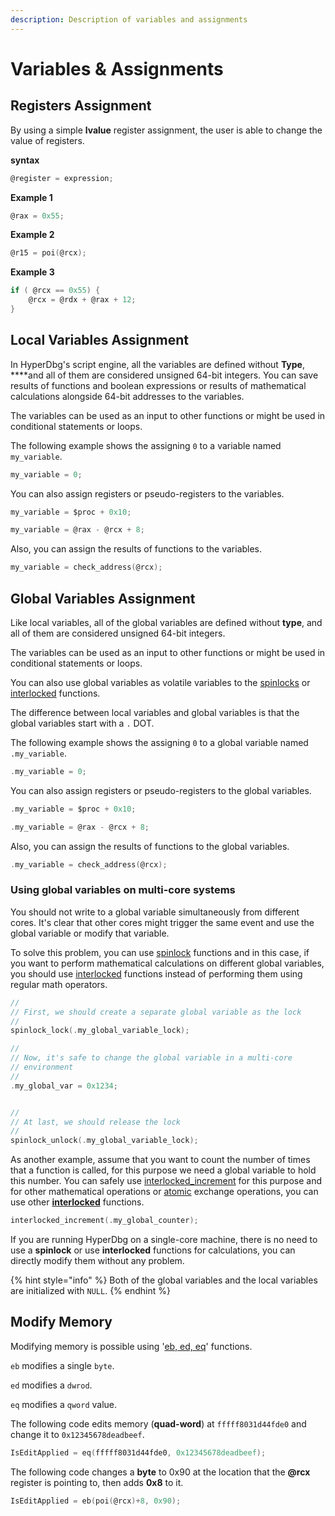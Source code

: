 ```yaml
---
description: Description of variables and assignments
---
```


# Variables & Assignments

## Registers Assignment

By using a simple **lvalue** register assignment, the user is able to change the value of registers.

**syntax**

```c
@register = expression;
```

**Example 1**

```c
@rax = 0x55;
```

**Example 2**

```c
@r15 = poi(@rcx);
```

**Example 3**

```c
if ( @rcx == 0x55) {
    @rcx = @rdx + @rax + 12;
}
```

## Local Variables Assignment

In HyperDbg's script engine, all the variables are defined without **Type**, ****and all of them are considered unsigned 64-bit integers. You can save results of functions and boolean expressions or results of mathematical calculations alongside 64-bit addresses to the variables.

The variables can be used as an input to other functions or might be used in conditional statements or loops.

The following example shows the assigning `0` to a variable named `my_variable`.

```c
my_variable = 0;
```

You can also assign registers or pseudo-registers to the variables.

```c
my_variable = $proc + 0x10;
```

```c
my_variable = @rax - @rcx + 8;
```

Also, you can assign the results of functions to the variables.

```c
my_variable = check_address(@rcx);
```

## Global Variables Assignment

Like local variables, all of the global variables are defined without **type**, and all of them are considered unsigned 64-bit integers.

The variables can be used as an input to other functions or might be used in conditional statements or loops.

You can also use global variables as volatile variables to the [spinlocks](https://docs.hyperdbg.com/commands/scripting-language/functions/spinlocks) or [interlocked](https://docs.hyperdbg.com/commands/scripting-language/functions/interlocked) functions. 

The difference between local variables and global variables is that the global variables start with a `.` DOT.

The following example shows the assigning `0` to a global variable named `.my_variable`.

```c
.my_variable = 0;
```

You can also assign registers or pseudo-registers to the global variables.

```c
.my_variable = $proc + 0x10;
```

```c
.my_variable = @rax - @rcx + 8;
```

Also, you can assign the results of functions to the global variables.

```c
.my_variable = check_address(@rcx);
```

### Using global variables on multi-core systems

You should not write to a global variable simultaneously from different cores. It's clear that other cores might trigger the same event and use the global variable or modify that variable.

To solve this problem, you can use [spinlock](https://docs.hyperdbg.com/commands/scripting-language/functions/spinlocks) functions and in this case, if you want to perform mathematical calculations on different global variables, you should use [interlocked](https://docs.hyperdbg.com/commands/scripting-language/functions/interlocked) functions instead of performing them using regular math operators.

```c
//
// First, we should create a separate global variable as the lock
//
spinlock_lock(.my_global_variable_lock);

//
// Now, it's safe to change the global variable in a multi-core
// environment
//
.my_global_var = 0x1234;


//
// At last, we should release the lock
//
spinlock_unlock(.my_global_variable_lock);
```

As another example, assume that you want to count the number of times that a function is called, for this purpose we need a global variable to hold this number. You can safely use [interlocked\_increment](https://docs.hyperdbg.com/commands/scripting-language/functions/interlocked/interlocked_increment) for this purpose and for other mathematical operations or [atomic](https://wiki.osdev.org/Atomic_operation) exchange operations, you can use other [**interlocked**](https://docs.hyperdbg.com/commands/scripting-language/functions/interlocked/) functions.

```c
interlocked_increment(.my_global_counter);
```

If you are running HyperDbg on a single-core machine, there is no need to use a **spinlock** or use **interlocked** functions for calculations, you can directly modify them without any problem.

{% hint style="info" %}
Both of the global variables and the local variables are initialized with `NULL`.
{% endhint %}

## Modify Memory

Modifying memory is possible using '[eb, ed, eq](https://docs.hyperdbg.com/commands/scripting-language/functions/eb-ed-eq)' functions.

`eb` modifies a single `byte`.

`ed` modifies a `dwrod`.

`eq` modifies a `qword` value.

The following code edits memory \(**quad-word**\) at `fffff8031d44fde0` and change it to `0x12345678deadbeef`.

```c
IsEditApplied = eq(fffff8031d44fde0, 0x12345678deadbeef);
```

The following code changes a **byte** to 0x90 at the location that the **@rcx** register is pointing to, then adds **0x8** to it.

```c
IsEditApplied = eb(poi(@rcx)+8, 0x90);
```

